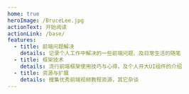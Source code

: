 ```yaml
---
home: true
heroImage: /BruceLee.jpg
actionText: 开始阅读
actionLink: /base/
features:
  - title: 前端问题解决
    details: 记录个人工作中解决的一些前端问题、及日常生活的随笔
  - title: 框架技术
    details: 流行前端框架使用技巧与心得，及个人开大UI组件的介绍
  - title: 资源与扩展
    details: 搜集优秀前端视频教程资源，其它杂谈
---
```


